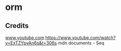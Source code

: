 # orm

## Credits

www.youtube.com https://www.youtube.com/watch?v=ExTZYpyAn6s&t=306s
mdn documents - Seq